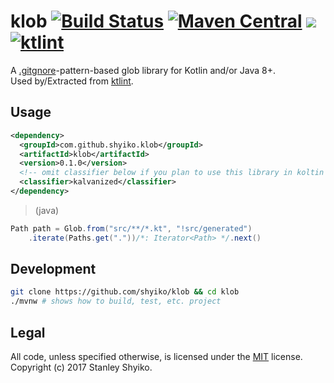 # klob [![Build Status](https://travis-ci.org/shyiko/klob.svg?branch=master)](https://travis-ci.org/shyiko/klob) [![Maven Central](https://img.shields.io/maven-central/v/com.github.shyiko.klob/klob.svg)](http://search.maven.org/#search%7Cga%7C1%7Cg%3A%22com.github.shyiko.klob%22%20AND%20a%3A%22klob%22) <img src="https://img.shields.io/badge/dependencies-0-green.svg"> <a href="https://ktlint.github.io/"><img src="https://img.shields.io/badge/code%20style-%E2%9D%A4-FF4081.svg" alt="ktlint"></a>

A [.gitgnore](https://git-scm.com/docs/gitignore#_pattern_format)-pattern-based glob library for Kotlin and/or Java 8+.  
Used by/Extracted from [ktlint](https://github.com/shyiko/ktlint).

## Usage

```xml
<dependency>
  <groupId>com.github.shyiko.klob</groupId>
  <artifactId>klob</artifactId>
  <version>0.1.0</version>
  <!-- omit classifier below if you plan to use this library in koltin -->
  <classifier>kalvanized</classifier>
</dependency>
```

> (java)

```java
Path path = Glob.from("src/**/*.kt", "!src/generated")
    .iterate(Paths.get("."))/*: Iterator<Path> */.next()
```

## Development

```sh
git clone https://github.com/shyiko/klob && cd klob
./mvnw # shows how to build, test, etc. project
```

## Legal

All code, unless specified otherwise, is licensed under the [MIT](https://opensource.org/licenses/MIT) license.  
Copyright (c) 2017 Stanley Shyiko.
